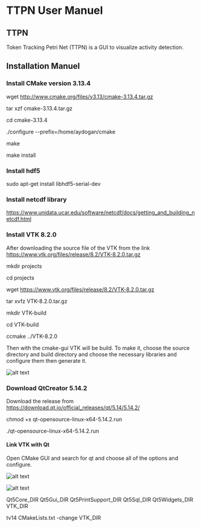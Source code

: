 # TTPN User Manuel

## TTPN
Token Tracking Petri Net (TTPN) is a GUI to visualize activity detection.

## Installation Manuel

### Install CMake version 3.13.4 

wget http://www.cmake.org/files/v3.13/cmake-3.13.4.tar.gz

tar xzf cmake-3.13.4.tar.gz

cd cmake-3.13.4

./configure --prefix=/home/aydogan/cmake

make

make install

### Install hdf5

sudo apt-get install libhdf5-serial-dev

### Install netcdf library

https://www.unidata.ucar.edu/software/netcdf/docs/getting_and_building_netcdf.html

### Install VTK 8.2.0

After downloading the source file of the VTK from the link https://www.vtk.org/files/release/8.2/VTK-8.2.0.tar.gz

mkdir projects

cd projects

wget https://www.vtk.org/files/release/8.2/VTK-8.2.0.tar.gz

tar xvfz VTK-8.2.0.tar.gz

mkdir VTK-build

cd VTK-build

ccmake ../VTK-8.2.0


Then with the cmake-gui VTK will be build. To make it, choose the source directory and build directory and choose the necessary libraries and configure them then generate it.

![alt text](https://user-images.githubusercontent.com/70952816/93706385-72b8c300-fb2e-11ea-8b84-39fab4dcccc1.png)

### Download QtCreator 5.14.2
Download the release from https://download.qt.io/official_releases/qt/5.14/5.14.2/

chmod +x qt-opensource-linux-x64-5.14.2.run

./qt-opensource-linux-x64-5.14.2.run

#### Link VTK with Qt

Open CMake GUI and search for qt and choose all of the options and configure.


![alt text](https://user-images.githubusercontent.com/70952816/93706787-8d8d3680-fb32-11ea-8f6f-e36369c919f5.png)

![alt text](https://user-images.githubusercontent.com/70952816/93706800-a5fd5100-fb32-11ea-9298-f43a8b81aff0.png)


Qt5Core_DIR
Qt5Gui_DIR
Qt5PrintSupport_DIR
Qt5Sql_DIR
Qt5Widgets_DIR
VTK_DIR

tv14 CMakeLists.txt
-change VTK_DIR
